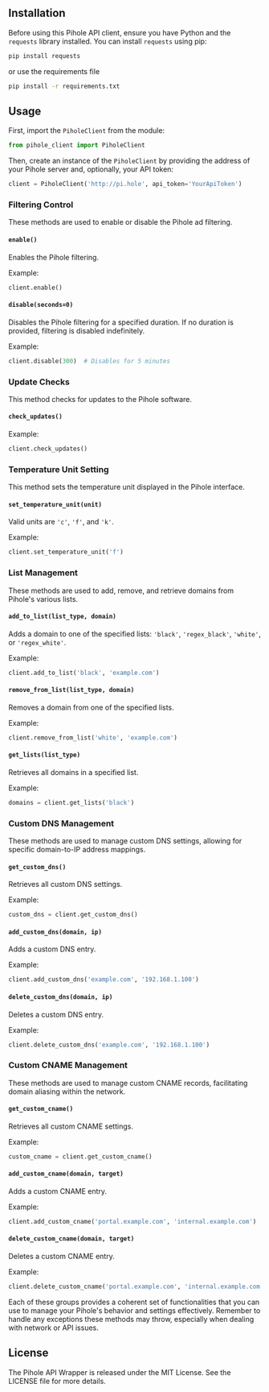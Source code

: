 ## Installation

Before using this Pihole API client, ensure you have Python and the `requests` library installed. You can install `requests` using pip:

```bash
pip install requests
```

or use the requirements file

```bash
pip install -r requirements.txt
```

## Usage

First, import the `PiholeClient` from the module:

```python
from pihole_client import PiholeClient
```

Then, create an instance of the `PiholeClient` by providing the address of your Pihole server and, optionally, your API token:

```python
client = PiholeClient('http://pi.hole', api_token='YourApiToken')
```

### Filtering Control

These methods are used to enable or disable the Pihole ad filtering.

#### `enable()`

Enables the Pihole filtering.

Example:
```python
client.enable()
```

#### `disable(seconds=0)`

Disables the Pihole filtering for a specified duration. If no duration is provided, filtering is disabled indefinitely.

Example:
```python
client.disable(300)  # Disables for 5 minutes
```

### Update Checks

This method checks for updates to the Pihole software.

#### `check_updates()`

Example:
```python
client.check_updates()
```

### Temperature Unit Setting

This method sets the temperature unit displayed in the Pihole interface.

#### `set_temperature_unit(unit)`

Valid units are `'c'`, `'f'`, and `'k'`.

Example:
```python
client.set_temperature_unit('f')
```

### List Management

These methods are used to add, remove, and retrieve domains from Pihole's various lists.

#### `add_to_list(list_type, domain)`

Adds a domain to one of the specified lists: `'black'`, `'regex_black'`, `'white'`, or `'regex_white'`.

Example:
```python
client.add_to_list('black', 'example.com')
```

#### `remove_from_list(list_type, domain)`

Removes a domain from one of the specified lists.

Example:
```python
client.remove_from_list('white', 'example.com')
```

#### `get_lists(list_type)`

Retrieves all domains in a specified list.

Example:
```python
domains = client.get_lists('black')
```

### Custom DNS Management

These methods are used to manage custom DNS settings, allowing for specific domain-to-IP address mappings.

#### `get_custom_dns()`

Retrieves all custom DNS settings.

Example:
```python
custom_dns = client.get_custom_dns()
```

#### `add_custom_dns(domain, ip)`

Adds a custom DNS entry.

Example:
```python
client.add_custom_dns('example.com', '192.168.1.100')
```

#### `delete_custom_dns(domain, ip)`

Deletes a custom DNS entry.

Example:
```python
client.delete_custom_dns('example.com', '192.168.1.100')
```

### Custom CNAME Management

These methods are used to manage custom CNAME records, facilitating domain aliasing within the network.

#### `get_custom_cname()`

Retrieves all custom CNAME settings.

Example:
```python
custom_cname = client.get_custom_cname()
```

#### `add_custom_cname(domain, target)`

Adds a custom CNAME entry.

Example:
```python
client.add_custom_cname('portal.example.com', 'internal.example.com')
```

#### `delete_custom_cname(domain, target)`

Deletes a custom CNAME entry.

Example:
```python
client.delete_custom_cname('portal.example.com', 'internal.example.com')
```

Each of these groups provides a coherent set of functionalities that you can use to manage your Pihole's behavior and settings effectively. Remember to handle any exceptions these methods may throw, especially when dealing with network or API issues.

## License

The Pihole API Wrapper is released under the MIT License. See the LICENSE file for more details.
